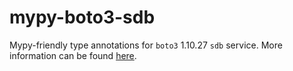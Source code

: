 # mypy-boto3-sdb

Mypy-friendly type annotations for `boto3` 1.10.27 `sdb` service.
More information can be found [here](https://github.com/vemel/mypy_boto3).
